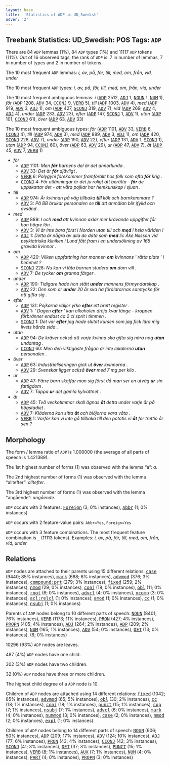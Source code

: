 ```yaml
---
layout: base
title:  'Statistics of ADP in UD_Swedish'
udver: '2'
---
```


## Treebank Statistics: UD_Swedish: POS Tags: `ADP`

There are 84 `ADP` lemmas (1%), 84 `ADP` types (1%) and 11117 `ADP` tokens (11%).
Out of 16 observed tags, the rank of `ADP` is: 7 in number of lemmas, 7 in number of types and 2 in number of tokens.

The 10 most frequent `ADP` lemmas: <em>i, av, på, för, till, med, om, från, vid, under</em>

The 10 most frequent `ADP` types:  <em>i, av, på, för, till, med, om, från, vid, under</em>

The 10 most frequent ambiguous lemmas: <em>i</em> (<tt><a href="sv-pos-ADP.html">ADP</a></tt> 2512, <tt><a href="sv-pos-ADJ.html">ADJ</a></tt> 1, <tt><a href="sv-pos-NOUN.html">NOUN</a></tt> 1, <tt><a href="sv-pos-NUM.html">NUM</a></tt> 1), <em>för</em> (<tt><a href="sv-pos-ADP.html">ADP</a></tt> 1208, <tt><a href="sv-pos-ADV.html">ADV</a></tt> 34, <tt><a href="sv-pos-CCONJ.html">CCONJ</a></tt> 9, <tt><a href="sv-pos-VERB.html">VERB</a></tt> 5), <em>till</em> (<tt><a href="sv-pos-ADP.html">ADP</a></tt> 1003, <tt><a href="sv-pos-ADV.html">ADV</a></tt> 4), <em>med</em> (<tt><a href="sv-pos-ADP.html">ADP</a></tt> 919, <tt><a href="sv-pos-ADV.html">ADV</a></tt> 3, <tt><a href="sv-pos-ADJ.html">ADJ</a></tt> 1), <em>om</em> (<tt><a href="sv-pos-ADP.html">ADP</a></tt> 427, <tt><a href="sv-pos-SCONJ.html">SCONJ</a></tt> 319, <tt><a href="sv-pos-ADV.html">ADV</a></tt> 7), <em>vid</em> (<tt><a href="sv-pos-ADP.html">ADP</a></tt> 269, <tt><a href="sv-pos-ADV.html">ADV</a></tt> 4, <tt><a href="sv-pos-ADJ.html">ADJ</a></tt> 4), <em>under</em> (<tt><a href="sv-pos-ADP.html">ADP</a></tt> 233, <tt><a href="sv-pos-ADV.html">ADV</a></tt> 23), <em>efter</em> (<tt><a href="sv-pos-ADP.html">ADP</a></tt> 147, <tt><a href="sv-pos-SCONJ.html">SCONJ</a></tt> 1, <tt><a href="sv-pos-ADV.html">ADV</a></tt> 1), <em>utan</em> (<tt><a href="sv-pos-ADP.html">ADP</a></tt> 101, <tt><a href="sv-pos-CCONJ.html">CCONJ</a></tt> 61), <em>över</em> (<tt><a href="sv-pos-ADP.html">ADP</a></tt> 63, <tt><a href="sv-pos-ADV.html">ADV</a></tt> 33)

The 10 most frequent ambiguous types:  <em>för</em> (<tt><a href="sv-pos-ADP.html">ADP</a></tt> 1101, <tt><a href="sv-pos-ADV.html">ADV</a></tt> 33, <tt><a href="sv-pos-VERB.html">VERB</a></tt> 6, <tt><a href="sv-pos-CCONJ.html">CCONJ</a></tt> 4), <em>till</em> (<tt><a href="sv-pos-ADP.html">ADP</a></tt> 974, <tt><a href="sv-pos-ADV.html">ADV</a></tt> 3), <em>med</em> (<tt><a href="sv-pos-ADP.html">ADP</a></tt> 889, <tt><a href="sv-pos-ADV.html">ADV</a></tt> 3, <tt><a href="sv-pos-ADJ.html">ADJ</a></tt> 1), <em>om</em> (<tt><a href="sv-pos-ADP.html">ADP</a></tt> 420, <tt><a href="sv-pos-SCONJ.html">SCONJ</a></tt> 228, <tt><a href="sv-pos-ADV.html">ADV</a></tt> 7), <em>under</em> (<tt><a href="sv-pos-ADP.html">ADP</a></tt> 190, <tt><a href="sv-pos-ADV.html">ADV</a></tt> 22), <em>efter</em> (<tt><a href="sv-pos-ADP.html">ADP</a></tt> 131, <tt><a href="sv-pos-ADV.html">ADV</a></tt> 1, <tt><a href="sv-pos-SCONJ.html">SCONJ</a></tt> 1), <em>utan</em> (<tt><a href="sv-pos-ADP.html">ADP</a></tt> 94, <tt><a href="sv-pos-CCONJ.html">CCONJ</a></tt> 60), <em>över</em> (<tt><a href="sv-pos-ADP.html">ADP</a></tt> 63, <tt><a href="sv-pos-ADV.html">ADV</a></tt> 29), <em>ur</em> (<tt><a href="sv-pos-ADP.html">ADP</a></tt> 47, <tt><a href="sv-pos-ADV.html">ADV</a></tt> 7), <em>åt</em> (<tt><a href="sv-pos-ADP.html">ADP</a></tt> 45, <tt><a href="sv-pos-ADV.html">ADV</a></tt> 7, <tt><a href="sv-pos-VERB.html">VERB</a></tt> 1)


* <em>för</em>
  * <tt><a href="sv-pos-ADP.html">ADP</a></tt> 1101: <em>Men <b>för</b> barnens del är det annorlunda .</em>
  * <tt><a href="sv-pos-ADV.html">ADV</a></tt> 33: <em>Det är <b>för</b> djävligt .</em>
  * <tt><a href="sv-pos-VERB.html">VERB</a></tt> 6: <em>Polygyni förekommer framförallt hos folk som ofta <b>för</b> krig .</em>
  * <tt><a href="sv-pos-CCONJ.html">CCONJ</a></tt> 4: <em>För utlänningar är det ju roligt att berätta - <b>för</b> de uppskattar det - att våra pojkar har hemkunskap i sjuan .</em>
* <em>till</em>
  * <tt><a href="sv-pos-ADP.html">ADP</a></tt> 974: <em>Är kvinnan på väg tillbaka <b>till</b> kök och barnkammare ?</em>
  * <tt><a href="sv-pos-ADV.html">ADV</a></tt> 3: <em>På BB brukar personalen se <b>till</b> att anmälan blir ifylld och avsänd .</em>
* <em>med</em>
  * <tt><a href="sv-pos-ADP.html">ADP</a></tt> 889: <em>I och <b>med</b> att kvinnan axlar mer krävande uppgifter får hon högre lön .</em>
  * <tt><a href="sv-pos-ADV.html">ADV</a></tt> 3: <em>Vi är inte bara först i Norden utan till och <b>med</b> i hela världen !</em>
  * <tt><a href="sv-pos-ADJ.html">ADJ</a></tt> 1: <em>Detta är några av alla de data som <b>med</b> lic Åke Nilsson vid psykiatriska kliniken i Lund fått fram i en undersökning av 165 gravida kvinnor .</em>
* <em>om</em>
  * <tt><a href="sv-pos-ADP.html">ADP</a></tt> 420: <em>Vilken uppfattning har mannen <b>om</b> kvinnans ' rätta plats ' i hemmet ?</em>
  * <tt><a href="sv-pos-SCONJ.html">SCONJ</a></tt> 228: <em>Nu kan vi låta barnen studera <b>om</b> dom vill .</em>
  * <tt><a href="sv-pos-ADV.html">ADV</a></tt> 7: <em>De tycker <b>om</b> granna färger .</em>
* <em>under</em>
  * <tt><a href="sv-pos-ADP.html">ADP</a></tt> 190: <em>Tidigare hade hon stått <b>under</b> mannens förmyndarskap .</em>
  * <tt><a href="sv-pos-ADV.html">ADV</a></tt> 22: <em>Den som är <b>under</b> 20 år ska ha föräldrarnas samtycke för att gifta sig .</em>
* <em>efter</em>
  * <tt><a href="sv-pos-ADP.html">ADP</a></tt> 131: <em>Pojkarna väljer yrke <b>efter</b> ett brett register .</em>
  * <tt><a href="sv-pos-ADV.html">ADV</a></tt> 1: <em>' Dagen <b>efter</b> ' kan alkoholen dröja kvar länge - kroppen förbränner endast ca 2 cl sprit i timmen .</em>
  * <tt><a href="sv-pos-SCONJ.html">SCONJ</a></tt> 1: <em>Det var <b>efter</b> jag hade slutat kursen som jag fick lära mig livets hårda sida .</em>
* <em>utan</em>
  * <tt><a href="sv-pos-ADP.html">ADP</a></tt> 94: <em>De kräver också att varje kvinna ska gifta sig nära nog <b>utan</b> undantag .</em>
  * <tt><a href="sv-pos-CCONJ.html">CCONJ</a></tt> 60: <em>Men den viktigaste frågan är inte lokalerna <b>utan</b> personalen .</em>
* <em>över</em>
  * <tt><a href="sv-pos-ADP.html">ADP</a></tt> 63: <em>Industrialiseringen gick ut <b>över</b> kvinnorna .</em>
  * <tt><a href="sv-pos-ADV.html">ADV</a></tt> 29: <em>Svenskar ligger också <b>över</b> med 7 mg per kilo .</em>
* <em>ur</em>
  * <tt><a href="sv-pos-ADP.html">ADP</a></tt> 47: <em>Färre barn skaffar man sig först då man ser en utväg <b>ur</b> sin fattigdom .</em>
  * <tt><a href="sv-pos-ADV.html">ADV</a></tt> 7: <em>Tappa <b>ur</b> det gamla kylvattnet .</em>
* <em>åt</em>
  * <tt><a href="sv-pos-ADP.html">ADP</a></tt> 45: <em>Två veckotimmar skall ägnas <b>åt</b> detta under varje år på högstadiet .</em>
  * <tt><a href="sv-pos-ADV.html">ADV</a></tt> 7: <em>Kläderna kan sitta <b>åt</b> och blöjorna vara våta .</em>
  * <tt><a href="sv-pos-VERB.html">VERB</a></tt> 1: <em>Varför kan vi inte gå tillbaka till den potatis vi <b>åt</b> för trettio år sen ?</em>

## Morphology

The form / lemma ratio of `ADP` is 1.000000 (the average of all parts of speech is 1.421389).

The 1st highest number of forms (1) was observed with the lemma “a”: <em>a</em>.

The 2nd highest number of forms (1) was observed with the lemma “alltefter”: <em>alltefter</em>.

The 3rd highest number of forms (1) was observed with the lemma “angående”: <em>angående</em>.

`ADP` occurs with 2 features: <tt><a href="sv-feat-Foreign.html">Foreign</a></tt> (3; 0% instances), <tt><a href="sv-feat-Abbr.html">Abbr</a></tt> (1; 0% instances)

`ADP` occurs with 2 feature-value pairs: `Abbr=Yes`, `Foreign=Yes`

`ADP` occurs with 3 feature combinations.
The most frequent feature combination is `_` (11113 tokens).
Examples: <em>i, av, på, för, till, med, om, från, vid, under</em>


## Relations

`ADP` nodes are attached to their parents using 15 different relations: <tt><a href="sv-dep-case.html">case</a></tt> (9440; 85% instances), <tt><a href="sv-dep-mark.html">mark</a></tt> (688; 6% instances), <tt><a href="sv-dep-advmod.html">advmod</a></tt> (376; 3% instances), <tt><a href="sv-dep-compound-prt.html">compound:prt</a></tt> (279; 3% instances), <tt><a href="sv-dep-fixed.html">fixed</a></tt> (259; 2% instances), <tt><a href="sv-dep-nmod.html">nmod</a></tt> (29; 0% instances), <tt><a href="sv-dep-conj.html">conj</a></tt> (18; 0% instances), <tt><a href="sv-dep-obl.html">obl</a></tt> (11; 0% instances), <tt><a href="sv-dep-root.html">root</a></tt> (6; 0% instances), <tt><a href="sv-dep-advcl.html">advcl</a></tt> (4; 0% instances), <tt><a href="sv-dep-xcomp.html">xcomp</a></tt> (3; 0% instances), <tt><a href="sv-dep-acl-relcl.html">acl:relcl</a></tt> (1; 0% instances), <tt><a href="sv-dep-amod.html">amod</a></tt> (1; 0% instances), <tt><a href="sv-dep-cc.html">cc</a></tt> (1; 0% instances), <tt><a href="sv-dep-nsubj.html">nsubj</a></tt> (1; 0% instances)

Parents of `ADP` nodes belong to 10 different parts of speech: <tt><a href="sv-pos-NOUN.html">NOUN</a></tt> (8401; 76% instances), <tt><a href="sv-pos-VERB.html">VERB</a></tt> (1173; 11% instances), <tt><a href="sv-pos-PRON.html">PRON</a></tt> (427; 4% instances), <tt><a href="sv-pos-PROPN.html">PROPN</a></tt> (405; 4% instances), <tt><a href="sv-pos-ADJ.html">ADJ</a></tt> (264; 2% instances), <tt><a href="sv-pos-ADP.html">ADP</a></tt> (209; 2% instances), <tt><a href="sv-pos-NUM.html">NUM</a></tt> (165; 1% instances), <tt><a href="sv-pos-ADV.html">ADV</a></tt> (54; 0% instances), <tt><a href="sv-pos-DET.html">DET</a></tt> (13; 0% instances),  (6; 0% instances)

10296 (93%) `ADP` nodes are leaves.

487 (4%) `ADP` nodes have one child.

302 (3%) `ADP` nodes have two children.

32 (0%) `ADP` nodes have three or more children.

The highest child degree of a `ADP` node is 10.

Children of `ADP` nodes are attached using 14 different relations: <tt><a href="sv-dep-fixed.html">fixed</a></tt> (1042; 85% instances), <tt><a href="sv-dep-advmod.html">advmod</a></tt> (65; 5% instances), <tt><a href="sv-dep-obl.html">obl</a></tt> (30; 2% instances), <tt><a href="sv-dep-cc.html">cc</a></tt> (18; 1% instances), <tt><a href="sv-dep-conj.html">conj</a></tt> (18; 1% instances), <tt><a href="sv-dep-punct.html">punct</a></tt> (15; 1% instances), <tt><a href="sv-dep-cop.html">cop</a></tt> (7; 1% instances), <tt><a href="sv-dep-nsubj.html">nsubj</a></tt> (7; 1% instances), <tt><a href="sv-dep-advcl.html">advcl</a></tt> (6; 0% instances), <tt><a href="sv-dep-mark.html">mark</a></tt> (4; 0% instances), <tt><a href="sv-dep-nummod.html">nummod</a></tt> (3; 0% instances), <tt><a href="sv-dep-case.html">case</a></tt> (2; 0% instances), <tt><a href="sv-dep-nmod.html">nmod</a></tt> (2; 0% instances), <tt><a href="sv-dep-expl.html">expl</a></tt> (1; 0% instances)

Children of `ADP` nodes belong to 14 different parts of speech: <tt><a href="sv-pos-NOUN.html">NOUN</a></tt> (606; 50% instances), <tt><a href="sv-pos-ADP.html">ADP</a></tt> (209; 17% instances), <tt><a href="sv-pos-ADV.html">ADV</a></tt> (124; 10% instances), <tt><a href="sv-pos-ADJ.html">ADJ</a></tt> (77; 6% instances), <tt><a href="sv-pos-PRON.html">PRON</a></tt> (43; 4% instances), <tt><a href="sv-pos-CCONJ.html">CCONJ</a></tt> (42; 3% instances), <tt><a href="sv-pos-SCONJ.html">SCONJ</a></tt> (41; 3% instances), <tt><a href="sv-pos-DET.html">DET</a></tt> (37; 3% instances), <tt><a href="sv-pos-PUNCT.html">PUNCT</a></tt> (15; 1% instances), <tt><a href="sv-pos-VERB.html">VERB</a></tt> (8; 1% instances), <tt><a href="sv-pos-AUX.html">AUX</a></tt> (7; 1% instances), <tt><a href="sv-pos-NUM.html">NUM</a></tt> (4; 0% instances), <tt><a href="sv-pos-PART.html">PART</a></tt> (4; 0% instances), <tt><a href="sv-pos-PROPN.html">PROPN</a></tt> (3; 0% instances)

